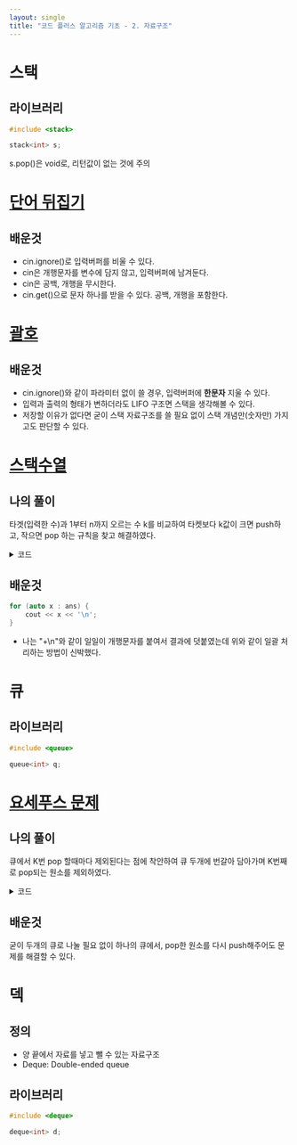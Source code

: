 ```yaml
---
layout: single
title: "코드 플러스 알고리즘 기초 - 2. 자료구조"
---
```


# 스택
## 라이브러리
```c++
#include <stack>

stack<int> s;
```
s.pop()은 void로, 리턴값이 없는 것에 주의


# [단어 뒤집기](https://www.acmicpc.net/problem/9093)
## 배운것
* cin.ignore()로 입력버퍼를 비울 수 있다.
* cin은 개행문자를 변수에 담지 않고, 입력버퍼에 남겨둔다.
* cin은 공백, 개행을 무시한다.
* cin.get()으로 문자 하나를 받을 수 있다. 공백, 개행을 포함한다.


# [괄호](https://www.acmicpc.net/problem/9012)
## 배운것
* cin.ignore()와 같이 파라미터 없이 쓸 경우, 입력버퍼에 **한문자** 지울 수 있다.
* 입력과 출력의 형태가 변하더라도 LIFO 구조면 스택을 생각해볼 수 있다.
* 저장할 이유가 없다면 굳이 스택 자료구조를 쓸 필요 없이 스택 개념만(숫자만) 가지고도 판단할 수 있다.


# [스택수열](https://www.acmicpc.net/problem/1874)
## 나의 풀이
타겟(입력한 수)과 1부터 n까지 오르는 수 k를 비교하여 
타켓보다 k값이 크면 push하고, 작으면 pop 하는 규칙을 찾고 해결하였다. 
<details markdown="1">
<summary>코드</summary>

```c++
#include <iostream>
#include <stack>
#include <string>

using namespace std;

string StackSequence(int t)
{
    stack<int> s;
    string str = "";
    int target, idx = 1;

    while(t--)
    {
        cin >> target;

        if(idx > target)
        {
            if(s.top() != target)
            {
                return "NO";
            }
            s.pop();
            str += "-\n";
        }
        else
        {
            for(; idx <= target; idx++)
            {
                s.push(idx);
                str += "+\n";
            }
            s.pop();
            str += "-\n";
        }

    }
    return str;
}

int main()
{
    ios_base::sync_with_stdio(false);
    cin.tie(NULL);

    int t;
    cin >> t;

    cout << StackSequence(t);
    return 0;
}

```
</details>

## 배운것
```c++
for (auto x : ans) {
    cout << x << '\n';
}
```
* 나는 "+\n"와 같이 일일이 개행문자를 붙여서 결과에 덧붙였는데 위와 같이 일괄 처리하는 방법이 신박했다.


# 큐
## 라이브러리
```c++
#include <queue>

queue<int> q;
```

# [요세푸스 문제](https://www.acmicpc.net/problem/1158)
## 나의 풀이
큐에서 K번 pop 할때마다 제외된다는 점에 착안하여 큐 두개에 번갈아 담아가며 K번째로 pop되는 원소를 제외하였다.
<details markdown="1">
<summary>코드</summary>

```c++
#include <iostream>
#include <string>
#include <queue>

using namespace std;

int main()
{
    ios_base::sync_with_stdio(false);
    // cin.tie(NULL);
    queue<int> q1, q2;

    string str = "<";
    int cnt = 0;
    int N, K;

    cin >> N >> K;

    for(int i = 1; i <= N; i++)
    {
        q1.push(i);
    }

    while(!q1.empty() || !q2.empty())
    {
        while(!q1.empty())
        {
            cnt++;
            if(cnt == K)
            {
                str += to_string(q1.front());
                if(q1.size() + q2.size() != 1)
                    str += ", ";
                q1.pop();
                cnt = 0;
            }
            else
            {
                q2.push(q1.front());
                q1.pop();
            }
        }
        while(!q2.empty())
        {
            cnt++;
            if(cnt == K)
            {
                str += to_string(q2.front());
                if(q1.size() + q2.size() != 1)
                    str += ", ";
                q2.pop();
                cnt = 0;
            }
            else
            {
                q1.push(q2.front());
                q2.pop();
            }
        }
    }
    
    str += ">";
    cout << str;

    return 0;
}
```
</details>

## 배운것
굳이 두개의 큐로 나눌 필요 없이 하나의 큐에서, pop한 원소를 다시 push해주어도 문제를 해결할 수 있다.


# 덱
## 정의
* 양 끝에서 자료를 넣고 뺄 수 있는 자료구조
* Deque: Double-ended queue

## 라이브러리
```c++
#include <deque>

deque<int> d;
```